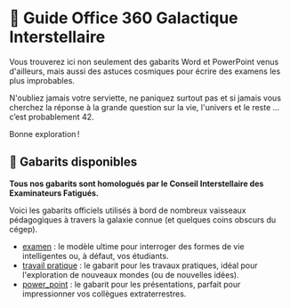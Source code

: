 # 🚀 Guide Office 360 Galactique Interstellaire

Vous trouverez ici non seulement des gabarits Word et PowerPoint venus d'ailleurs, mais
aussi des astuces cosmiques pour écrire des examens les plus improbables.

N'oubliez jamais votre serviette, ne paniquez surtout pas et si jamais vous
cherchez la réponse à la grande question sur la vie, l'univers et le reste ...
c’est probablement 42.

Bonne exploration !

## 📄 Gabarits disponibles 

**Tous nos gabarits sont homologués par le Conseil Interstellaire des Examinateurs Fatigués.**

Voici les gabarits officiels utilisés à bord de nombreux vaisseaux
pédagogiques à travers la galaxie connue (et quelques coins obscurs du cégep).

- [examen](examen) : le modèle ultime pour interroger des formes de
  vie intelligentes ou, à défaut, vos étudiants.
- [travail pratique](travail_pratique) : le gabarit pour les travaux pratiques, idéal pour
  l'exploration de nouveaux mondes (ou de nouvelles idées).
- [power_point](power_point) : le gabarit pour les présentations, parfait pour
  impressionner vos collègues extraterrestres.
